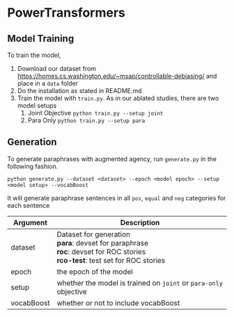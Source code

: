 # PowerTransformers

## Model Training
To train the model, 
1. Download our dataset from https://homes.cs.washington.edu/~msap/controllable-debiasing/ and place 
in a `data` folder
2. Do the installation as stated in README.md
3. Train the model with `train.py`. As in our ablated studies, there are two model setups
    1. Joint Objective
    ```python train.py --setup joint```
    2. Para Only 
    ```python train.py --setup para```

## Generation
To generate paraphrases with augmented agency, run `generate.py` in the following fashion.

```python generate.py --dataset <dataset> --epoch <model epoch> --setup <model setup> --vocabBoost```

It will generate paraphrase sentences in all `pos`, `equal` and `neg` categories for each sentence

| Argument | Description |
| -------- | ----------- |
| dataset  | Dataset for generation <br> **para**: devset for paraphrase <br> **roc**: devset for ROC stories <br> **rco-test**: test set for ROC stories |
| epoch | the epoch of the model |
| setup | whether the model is trained on `joint` or `para-only` objective |
| vocabBoost | whether or not to include vocabBoost |

